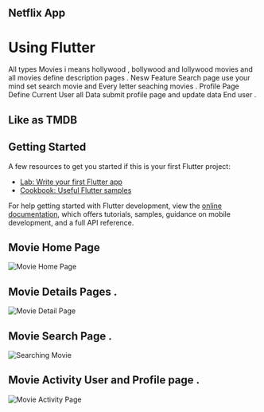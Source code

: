 ## Netflix App
# Using Flutter 

All types Movies i means hollywood , bollywood and lollywood movies and all movies define description pages .
Nesw Feature Search page use your mind set search movie and Every letter seaching movies .
Profile Page Define Current User all Data submit profile page and update data End user . 
## Like as TMDB 

## Getting Started


A few resources to get you started if this is your first Flutter project:

- [Lab: Write your first Flutter app](https://docs.flutter.dev/get-started/codelab)
- [Cookbook: Useful Flutter samples](https://docs.flutter.dev/cookbook)

For help getting started with Flutter development, view the
[online documentation](https://docs.flutter.dev/), which offers tutorials,
samples, guidance on mobile development, and a full API reference.

## Movie Home Page
![Movie Home Page](https://github.com/Muhammadjj/NetFlix_App/assets/135117937/83586117-2d1f-4db6-9ba3-ac237497e403)

## Movie Details Pages .

![Movie Detail Page](https://github.com/Muhammadjj/NetFlix_App/assets/135117937/2f42a857-6d22-4bf8-a21d-7ed07046b0da)

## Movie Search Page .

![Searching Movie](https://github.com/Muhammadjj/NetFlix_App/assets/135117937/c50f3933-075d-4311-9248-8c47f3f22997)

## Movie Activity User and Profile page .
![Movie Activity Page](https://github.com/Muhammadjj/NetFlix_App/assets/135117937/b9859f72-225d-4ec9-a6db-f4c7183b2962)
